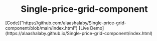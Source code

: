 <h1 align="center">Single-price-grid-component</h1>
[Code]("https://github.com/alaashalaby/Single-price-grid-component/blob/main/index.html")
[Live Demo](https://alaashalaby.github.io/Single-price-grid-component/index.html)
